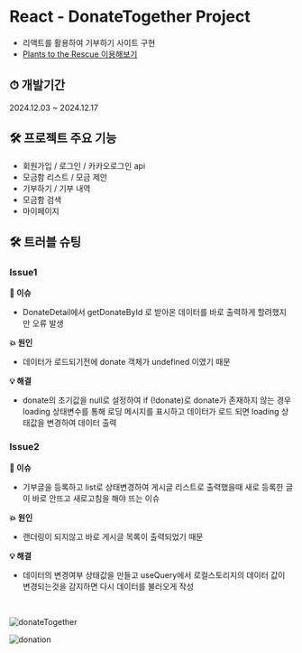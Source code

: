 # React -  DonateTogether Project

- 리액트를 활용하여 기부하기 사이트 구현
- [Plants to the Rescue 이용해보기](https://donate-together-wjlee.vercel.app/)



## ⏱ 개발기간 

2024.12.03 ~ 2024.12.17


## 🛠 프로젝트 주요 기능

- 회원가입 / 로그인 / 카카오로그인 api
- 모금함 리스트 / 모금 제안
- 기부하기 / 기부 내역
- 모금함 검색
- 마이페이지

## 🛠 트러블 슈팅

###  Issue1

**🚨 이슈** 
-  DonateDetail에서 getDonateById 로 받아온 데이터를 바로 출력하게 할려했지만 오류 발생

**💥 원인**
  - 데이터가 로드되기전에 donate 객체가 undefined 이였기 때문

**💡 해결**
- donate의 초기값을 null로 설정하여 if (!donate)로 donate가 존재하지 않는 경우 loading 상태변수를 통해 로딩 메시지를 표시하고 데이터가 로드 되면 loading 상태값을 변경하여 데이터 출력

###  Issue2

**🚨 이슈** 
- 기부글을 등록하고 list로 상태변경하여 게시글 리스트로 출력했을때 새로 등록한 글이 바로 안뜨고 새로고침을 해야 뜨는 이슈

**💥 원인**
  - 랜더링이 되지않고 바로 게시글 목록이 출력되었기 때문

**💡 해결**
 - 데이터의 변경여부 상태값을 만들고 useQuery에서 로컬스토리지의 데이터 값이 변경되는것을 감지하면 다시 데이터를 불러오게 작성

<br/>

![donateTogether](https://github.com/user-attachments/assets/aeac3621-d85e-4e80-af79-5878bc7cdbbe)

![donation](https://github.com/user-attachments/assets/2602a88d-a038-4997-82db-76d11d7c9c3f)



